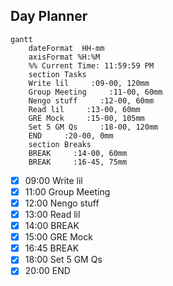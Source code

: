 ## Day Planner
```mermaid
gantt
    dateFormat  HH-mm
    axisFormat %H:%M
    %% Current Time: 11:59:59 PM
    section Tasks
    Write lil     :09-00, 120mm
    Group Meeting     :11-00, 60mm
    Nengo stuff     :12-00, 60mm
    Read lil     :13-00, 60mm
    GRE Mock     :15-00, 105mm
    Set 5 GM Qs     :18-00, 120mm
    END     :20-00, 0mm
    section Breaks
    BREAK     :14-00, 60mm
    BREAK     :16-45, 75mm
```

- [x] 09:00 Write lil
- [x] 11:00 Group Meeting
- [x] 12:00 Nengo stuff
- [x] 13:00 Read lil
- [x] 14:00 BREAK
- [x] 15:00 GRE Mock
- [x] 16:45 BREAK
- [x] 18:00 Set 5 GM Qs
- [x] 20:00 END